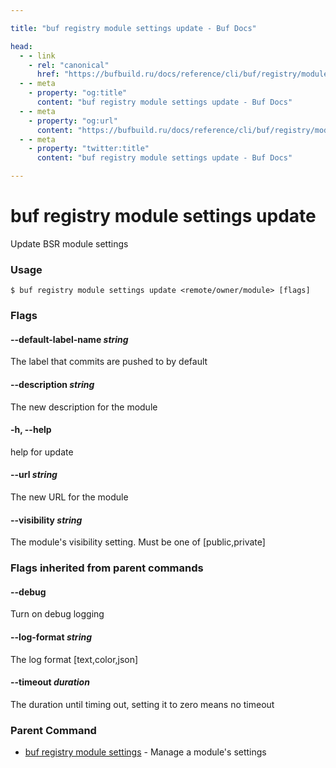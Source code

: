 ```yaml
---

title: "buf registry module settings update - Buf Docs"

head:
  - - link
    - rel: "canonical"
      href: "https://bufbuild.ru/docs/reference/cli/buf/registry/module/settings/update/"
  - - meta
    - property: "og:title"
      content: "buf registry module settings update - Buf Docs"
  - - meta
    - property: "og:url"
      content: "https://bufbuild.ru/docs/reference/cli/buf/registry/module/settings/update/"
  - - meta
    - property: "twitter:title"
      content: "buf registry module settings update - Buf Docs"

---
```


# buf registry module settings update

Update BSR module settings

### Usage

```console
$ buf registry module settings update <remote/owner/module> [flags]
```

### Flags

#### \--default-label-name _string_

The label that commits are pushed to by default

#### \--description _string_

The new description for the module

#### \-h, --help

help for update

#### \--url _string_

The new URL for the module

#### \--visibility _string_

The module's visibility setting. Must be one of \[public,private\]

### Flags inherited from parent commands

#### \--debug

Turn on debug logging

#### \--log-format _string_

The log format \[text,color,json\]

#### \--timeout _duration_

The duration until timing out, setting it to zero means no timeout

### Parent Command

- [buf registry module settings](../) - Manage a module's settings
